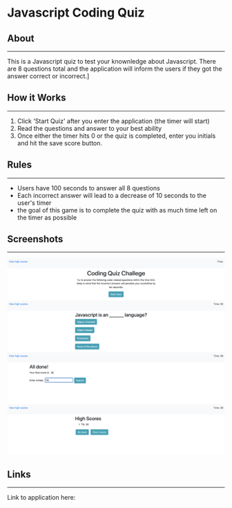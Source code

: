 # Javascript Coding Quiz

## About
---
This is a Javascript quiz to test your knownledge about Javascript. There are 8 questions total and the application will inform the users if they got the answer correct or incorrect.]

## How it Works
---
1. Click 'Start Quiz' after you enter the application (the timer will start)
2. Read the questions and answer to your best ability
3. Once either the timer hits 0 or the quiz is completed, enter you initials and hit the save score button.
   
## Rules
---
- Users have 100 seconds to answer all 8 questions
- Each incorrect answer will lead to a decrease of 10 seconds to the user's timer
- the goal of this game is to complete the quiz with as much time left on the timer as possible

## Screenshots
---
![first experience in application](assets/application%20home.png)
![questions](assets/question.png)
![initials](assets/initials.png)
![score](assets/score.png)

## Links
---
Link to application here:
